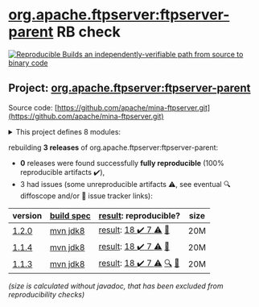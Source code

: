 [org.apache.ftpserver:ftpserver-parent](https://central.sonatype.com/artifact/org.apache.ftpserver/ftpserver-parent/versions) RB check
=======

[![Reproducible Builds](https://reproducible-builds.org/images/logos/rb.svg) an independently-verifiable path from source to binary code](https://reproducible-builds.org/)

## Project: [org.apache.ftpserver:ftpserver-parent](https://central.sonatype.com/artifact/org.apache.ftpserver/ftpserver-parent/versions)

Source code: [https://github.com/apache/mina-ftpserver.git](https://github.com/apache/mina-ftpserver.git)

<details><summary>This project defines 8 modules:</summary>

* [org.apache.ftpserver.examples:ftpserver-osgi-ftplet-service](https://central.sonatype.com/artifact/org.apache.ftpserver.examples/ftpserver-osgi-ftplet-service/1.2.0)
* [org.apache.ftpserver.examples:ftpserver-osgi-spring-service](https://central.sonatype.com/artifact/org.apache.ftpserver.examples/ftpserver-osgi-spring-service/1.2.0)
* [org.apache.ftpserver.examples:ftpserver-spring-war](https://central.sonatype.com/artifact/org.apache.ftpserver.examples/ftpserver-spring-war/1.2.0)
* [org.apache.ftpserver:ftplet-api](https://central.sonatype.com/artifact/org.apache.ftpserver/ftplet-api/1.2.0)
* [org.apache.ftpserver:ftpserver](https://central.sonatype.com/artifact/org.apache.ftpserver/ftpserver/1.2.0)
* [org.apache.ftpserver:ftpserver-core](https://central.sonatype.com/artifact/org.apache.ftpserver/ftpserver-core/1.2.0)
* [org.apache.ftpserver:ftpserver-examples](https://central.sonatype.com/artifact/org.apache.ftpserver/ftpserver-examples/1.2.0)
* [org.apache.ftpserver:ftpserver-parent](https://central.sonatype.com/artifact/org.apache.ftpserver/ftpserver-parent/1.2.0)
</details>

rebuilding **3 releases** of org.apache.ftpserver:ftpserver-parent:
- **0** releases were found successfully **fully reproducible** (100% reproducible artifacts :heavy_check_mark:),
- 3 had issues (some unreproducible artifacts :warning:, see eventual :mag: diffoscope and/or :memo: issue tracker links):

| version | [build spec](/BUILDSPEC.md) | [result](https://reproducible-builds.org/docs/jvm/): reproducible? | size |
| -- | --------- | ------ | -- |
| [1.2.0](https://central.sonatype.com/artifact/org.apache.ftpserver/ftpserver-parent/1.2.0/pom) | [mvn jdk8](mina-ftpserver-1.2.0.buildspec) | [result](ftpserver-parent-1.2.0.buildinfo): [18 :heavy_check_mark:  7 :warning:](ftpserver-parent-1.2.0.buildcompare) [:memo:](https://github.com/apache/mina-ftpserver/pull/13) | 20M |
| [1.1.4](https://central.sonatype.com/artifact/org.apache.ftpserver/ftpserver-parent/1.1.4/pom) | [mvn jdk8](mina-ftpserver-1.1.4.buildspec) | [result](ftpserver-parent-1.1.4.buildinfo): [18 :heavy_check_mark:  7 :warning:](ftpserver-parent-1.1.4.buildcompare) [:memo:](https://github.com/apache/mina-ftpserver/pull/13) | 20M |
| [1.1.3](https://central.sonatype.com/artifact/org.apache.ftpserver/ftpserver-parent/1.1.3/pom) | [mvn jdk8](mina-ftpserver-1.1.3.buildspec) | [result](ftpserver-parent-1.1.3.buildinfo): [18 :heavy_check_mark:  7 :warning:](ftpserver-parent-1.1.3.buildcompare) [:mag:](ftpserver-parent-1.1.3.diffoscope) [:memo:](https://github.com/apache/mina-ftpserver/pull/13) | 20M |

<i>(size is calculated without javadoc, that has been excluded from reproducibility checks)</i>

